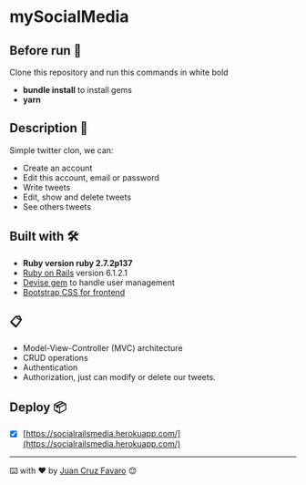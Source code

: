 # mySocialMedia

## Before run 🔧

Clone this repository and run this commands in white bold

- **bundle install** to install gems
- **yarn**

## Description 🚀

Simple twitter clon, we can: 

- Create an account
- Edit this account, email or password
- Write tweets
- Edit, show and delete tweets
- See others tweets

## Built with 🛠️

* **Ruby version ruby 2.7.2p137**
* [Ruby on Rails](https://rubyonrails.org/) version 6.1.2.1
* [Devise gem](https://github.com/heartcombo/devise) to handle user management
* [Bootstrap CSS for frontend](https://getbootstrap.com/)

## 📋

- Model-View-Controller (MVC) architecture
- CRUD operations
- Authentication
- Authorization, just can modify or delete our tweets.

## Deploy 📦

- [X] [https://socialrailsmedia.herokuapp.com/](https://socialrailsmedia.herokuapp.com/)

---
⌨️ with ❤️ by [Juan Cruz Favaro](https://github.com/JCFavaro) 😊
